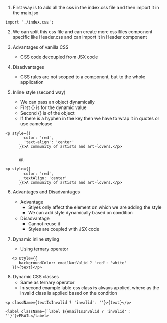 1. First way is to add all the css in the index.css file and then import it in the main.jsx

```
import './index.css';
```

2. We can split this css file and can create more css files component specific like Header.css and can import it in Header component

3. Advantages of vanilla CSS

   - CSS code decoupled from JSX code

4. Disadvantages

   - CSS rules are not scoped to a component, but to the whole application

5. Inline style (second way)
   - We can pass an object dynamically
   - First {} is for the dynamic value
   - Second {} is of the object
   - If there is a hyphen in the key then we have to wrap it in quotes or use camelcase

```
<p style={{
        color: 'red',
        'text-align': 'center'
      }}>A community of artists and art-lovers.</p>


      OR

<p style={{
        color: 'red',
        textAlign: 'center'
      }}>A community of artists and art-lovers.</p>
```

6. Advantages and Disadvantages

   - Advantage
     - Stlyes only affect the element on which we are adding the style
     - We can add style dynamically based on condition
   - Disadvantage
     - Cannot reuse it
     - Styles are coupled with JSX code

7. Dynamic inline styling
   - Using ternary operator

```
   <p style={{
      backgroundColor: emailNotValid ? 'red': 'white'
   }}>{text}</p>
```

8. Dynamic CSS classes
   - Same as ternary operator
   - In second example lable css class is always applied, where as the invalid class is applied based on the condition

```
<p className={textIsInvalid ? 'invalid': ''}>{text}</p>

<label className={`label ${emailIsInvalid ? 'invalid' : ''}`}>EMAIL</label>
```
